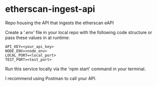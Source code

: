 # etherscan-ingest-api
Repo housing the API that ingests the etherscan eAPI

Create a '.env' file in your local repo with the following code structure or pass these values in at runtime:
```
API_KEY=<your_api_key>
NODE_ENV=<node_env>
LOCAL_PORT=<local_port>
TEST_PORT=<test_port>
```

Run this service locally via the 'npm start' command in your terminal.

I recommend using Postman to call your API.
